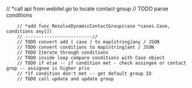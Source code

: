 // *call api from webitel.go to locate contact group
		// TODO parse conditions

		// *add func ResolveDynamicContactGroup(case *cases.Case, conditions any[])
		// -------------------------//
		// TODO convert add ( case ) to map[string]any / JSON
		// TODO convert conditions to map[string]ant / JSON
		// TODO Iterate through conditions
		// TODO inside loop compare conditions with Case object
		// TODO if else -- if condition met - check assingee or contact grop -- assignee is higher prio
		// *If condition don't met -- get default group ID
		// TODO call update and update group